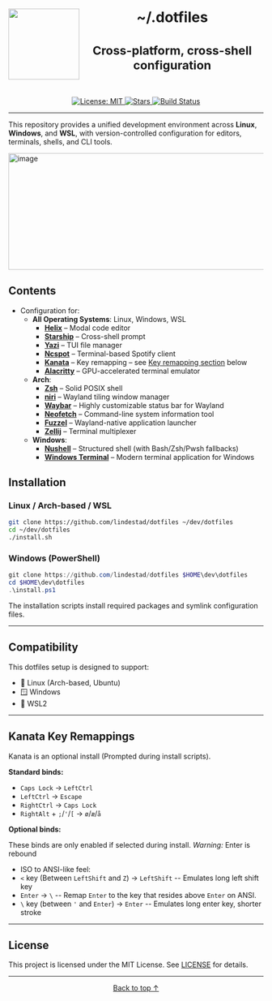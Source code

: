 <h1 align="center">
  <img align="left" width="140" height="140" src="https://www.svgrepo.com/show/361365/terminal-bash.svg">
  <a name="top">~/.dotfiles</a><br/><br/>
  <sup>Cross-platform, cross-shell configuration</sup><br/><sub><br/></sub>
</h1>
<div align="center">
  <a href="https://github.com/lindestad/dotfiles/blob/main/LICENSE">
    <img alt="License: MIT" src="https://img.shields.io/github/license/lindestad/dotfiles?style=flat-square">
  </a>
  <a href="https://github.com/lindestad/dotfiles/stargazers">
    <img alt="Stars" src="https://img.shields.io/github/stars/lindestad/dotfiles?style=flat-square">
  </a>
  <a href="https://github.com/lindestad/dotfiles/actions">
    <img alt="Build Status" src="https://img.shields.io/github/actions/workflow/status/lindestad/dotfiles/lint.yml?branch=main&style=flat-square">
  </a>
</div>

---

This repository provides a unified development environment across **Linux**, **Windows**, and **WSL**, with version-controlled configuration for editors, terminals, shells, and CLI tools.

<img width="1785" height="230" alt="image" src="https://github.com/user-attachments/assets/09046c6d-0bb9-4652-bbe6-93a2a78cd9bd" />

## Contents

- Configuration for:
  - **All Operating Systems**: Linux, Windows, WSL
    - **[Helix](https://github.com/helix-editor/helix)** – Modal code editor
    - **[Starship](https://github.com/starship/starship)** – Cross-shell prompt
    - **[Yazi](https://github.com/sxyazi/yazi)** – TUI file manager
    - **[Ncspot](https://github.com/hrkfdn/ncspot)** – Terminal-based Spotify client
    - **[Kanata](https://github.com/jtroo/kanata)** – Key remapping – see [Key remapping section](#kanata-key-remappings) below
    - **[Alacritty](https://github.com/alacritty/alacritty)** – GPU-accelerated terminal emulator
  - **Arch**:
    - **[Zsh](https://www.zsh.org/)** – Solid POSIX shell
    - **[niri](https://github.com/YaLTeR/niri)** – Wayland tiling window manager  
    - **[Waybar](https://github.com/Alexays/Waybar)** – Highly customizable status bar for Wayland  
    - **[Neofetch](https://github.com/dylanaraps/neofetch)** – Command-line system information tool  
    - **[Fuzzel](https://codeberg.org/dnkl/fuzzel)** – Wayland-native application launcher
    - **[Zellij](https://github.com/zellij-org/zellij)** – Terminal multiplexer
  - **Windows**:
    - **[Nushell](https://github.com/nushell/nushell)** – Structured shell (with Bash/Zsh/Pwsh fallbacks)
    - **[Windows Terminal](https://github.com/microsoft/terminal)** – Modern terminal application for Windows

## Installation

### Linux / Arch-based / WSL

```bash
git clone https://github.com/lindestad/dotfiles ~/dev/dotfiles
cd ~/dev/dotfiles
./install.sh
````

### Windows (PowerShell)

```powershell
git clone https://github.com/lindestad/dotfiles $HOME\dev\dotfiles
cd $HOME\dev\dotfiles
.\install.ps1
```

The installation scripts install required packages and symlink configuration files.

---

## Compatibility

This dotfiles setup is designed to support:

- 🐧 Linux (Arch-based, Ubuntu)
- 🪟 Windows
- 🧊 WSL2

---

## Kanata Key Remappings

Kanata is an optional install (Prompted during install scripts).

**Standard binds:**

- `Caps Lock` → `LeftCtrl`
- `LeftCtrl` → `Escape`
- `RightCtrl` → `Caps Lock`
- `RightAlt` + `;`/`'`/`[` → `ø`/`æ`/`å`

**Optional binds:**

These binds are only enabled if selected during install.
*Warning:* Enter is rebound

- ISO to ANSI-like feel:
- `<` key (Between `LeftShift` and `Z`) → `LeftShift` -- Emulates long left shift key
- `Enter` → `\` -- Remap `Enter` to the key that resides above `Enter` on ANSI.
- `\` key (between `'` and `Enter`) → `Enter` -- Emulates long enter key, shorter stroke

---

## License

This project is licensed under the MIT License. See [LICENSE](./LICENSE) for details.

---

<p align="center">
  <a href="#top">Back to top ↑</a>
</p>
